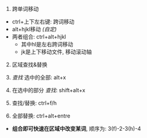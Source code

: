 1. 跨单词移动
- ctrl+上下左右键: 跨词移动
- alt+hjkl移动 *(自定)*
- 两者组合: ctrl+alt+hjkl
	- 其中hl是左右跨词移动
	- jk是上下移动文件, 移动滚动轴

2. 区域查找&替换

1. *查找* 选中的全部: alt+x
2. 在选中的部分 *查找*: shift+alt+x
3. 查找/替换: ctrl+f/h
4. 全部替换: ctrl+alt+entre

- **组合即可快速在区域中改变某词**, 顺序为: 3(f)-2-3(h)-4